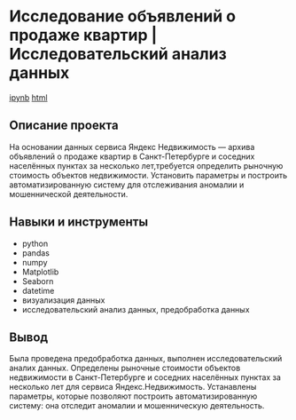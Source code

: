 # Исследование объявлений о продаже квартир | Исследовательский анализ данных  
[ipynb](https://github.com/moseevaevgeniya/-yandex_praktikum/blob/main/3.Исследовательский%20анализ%20данных/real_estate_project%20(1).ipynb) [html](https://raw.githubusercontent.com/moseevaevgeniya/-yandex_praktikum/main/3.Исследовательский%20анализ%20данных/real_estate_project%20(1).html)
## Описание проекта
 На основании данных сервиса Яндекс Недвижимость — архива объявлений о продаже квартир в Санкт-Петербурге и соседних населённых пунктах за несколько лет,требуется определить рыночную стоимость объектов недвижимости. Установить параметры и построить автоматизированную систему для отслеживания аномалии и мошеннической деятельности.  
##  Навыки и инструменты  
- python  
- pandas   
- numpy  
- Matplotlib  
- Seaborn  
- datetime
- визуализация данных  
- исследовательский анализ данных, предобработка данных  
## Вывод  
Была проведена предобработка данных, выполнен исследовательский аналих данных. Определены рыночные стоимости объектов недвижимости в Санкт-Петербурге и соседних населённых пунктах за несколько лет для сервиса Яндекс.Недвижимость. Устанавлены параметры, которые позволяют построить автоматизированную систему: она отследит аномалии и мошенническую деятельность.  

